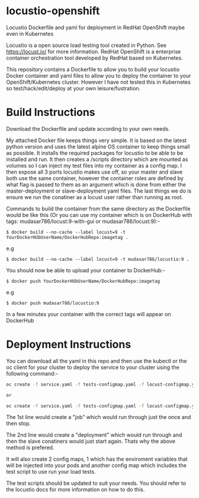 locustio-openshift
==================
Locustio Dockerfile and yaml for deployment in RedHat OpenShift maybe even in Kubernetes 

Locustio is a open source load testing tool created in Python. See https://locust.io/ for more information. 
RedHat OpenShift is a enterprise container orchestration tool developed by RedHat based on Kubernetes. 

This repository contains a Dockerfile to allow you to build your locustio Docker container and yaml files to allow you to deploy the container to your OpenShift/Kubernetes cluster. However I have not tested this in Kubernetes so test/hack/edit/deploy at your own leisure/fustration.

Build Instructions
==================
Download the Dockerfile and update according to your own needs.

My attached Docker file keeps things very simple. It is based on the latest python version and uses the latest alpine OS container to keep things small as possible. 
It installs the required packages for locustio to be able to be installed and run. 
It then creates a /scripts directory which are mounted as volumes so I can inject my test files into my container as a config map. 
I then expose all 3 ports locustio makes use off, so your master and slave both use the same container, however the container roles are defined by what flag is passed to them as an argument which is done from either the master-deployment or slave-deployment yaml files.
The last things we do is ensure we run the conatiner as a locust user rather than running as root. 

Commands to build the container from the same directory as the Dockerfile would be like this (Or you can use my container which is on DockerHub with tags: mudasar786/locust:9-with-gui or mudasar786/locust:9):-
```
$ docker build --no-cache --label locust=9 -t YourDockerHUbUserName/DockerHubRepo:imagetag .
```
e.g
```
$ docker build --no-cache --label locust=9 -t mudasar786/locustio:9 .
```
You should now be able to upload your container to DockerHub:-
```
$ docker push YourDockerHUbUserName/DockerHubRepo:imagetag
```
e.g 
```
$ docker push mudasar786/locustio:9
```

In a few minutes your container with the correct tags will appear on DockerHub

Deployment Instructions
=======================
You can download all the yaml in this repo and then use the kubectl or the oc client for your cluster to deploy the service to your cluster using the following command:-
```bash
oc create -f service.yaml -f tests-configmap.yaml -f locust-configmap.yaml -f master-job.yaml -f slave-job.yaml

or

oc create -f service.yaml -f tests-configmap.yaml -f locust-configmap.yaml -f master-deployment.yaml -f slave-deployment.yaml
```

The 1st line would create a "job" which would run through just the once and then stop.

The 2nd line would create a "deployment" which would run through and then the slave conatiners would just start again. Thats why the above method is prefered. 

It will also create 2 config maps, 1 which has the enviroment variables that will be injected into your pods and another config map which includes the test script to use run your load tests. 

The test scripts should be updated to suit your needs. You should refer to the locustio docs for more information on how to do this.
